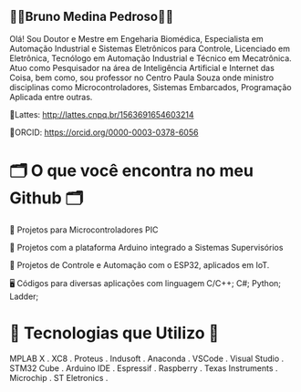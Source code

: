 ## 👩‍💻Bruno Medina Pedroso👩‍💻

Olá! Sou Doutor e Mestre em Engeharia Biomédica, Especialista em Automação Industrial e Sistemas Eletrônicos para Controle, Licenciado em Eletrônica, Tecnólogo em Automação Industrial e Técnico em Mecatrônica. Atuo como Pesquisador na área de Inteligência Artificial e Internet das Coisa, bem como, sou professor no Centro Paula Souza onde ministro disciplinas como Microcontroladores, Sistemas Embarcados, Programação Aplicada entre outras.

📑️Lattes: http://lattes.cnpq.br/1563691654603214

📑️ORCID: https://orcid.org/0000-0003-0378-6056

# 🗂️ O que você encontra no meu Github 🗂️

🤖 Projetos para Microcontroladores PIC 

🤖 Projetos com a plataforma Arduino integrado a Sistemas Supervisórios

🤖 Projetos de Controle e Automação com o ESP32, aplicados em IoT.

🖥️ Códigos para diversas aplicações com linguagem C/C++; C#; Python; Ladder; 


# 🌟 Tecnologias que Utilizo 🌟

MPLAB X . XC8 . Proteus . Indusoft . Anaconda . VSCode . Visual Studio . STM32 Cube . Arduino IDE . Espressif . Raspberry . Texas Instruments . Microchip . ST Eletronics .


<!---
drbrunomp/drbrunomp is a ✨ special ✨ repository because its `README.md` (this file) appears on your GitHub profile.
You can click the Preview link to take a look at your changes.
--->
